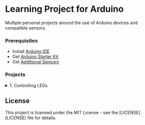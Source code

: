# Learning Project for Arduino

Multiple personal projects around the use of Arduino devices and compatible sensors.

### Prerequisites

- Install [Arduino IDE](https://www.arduino.cc/)
- Get [Arduino Starter Kit](https://www.sgbotic.com/index.php?dispatch=products.view&product_id=1429)
- Get [Additional Sensors](https://www.dx.com/p/arduno-37-in-1-sensor-module-kit-black-2016490.html)

### Projects

<details>
<summary>1. Controlling LEDs</summary>
<p>
  <a href="https://github.com/nayfusaurus/arduino-learning-project/tree/master/1.%20Controlling_LEDs">Project Link</a>
  <img src="https://github.com/nayfusaurus/arduino-learning-project/blob/master/1.%20Controlling_LEDs/Controlling_LEDs_Demo.gif" alt="Demo of Controlling LEDs"> 
</p>
</details>

## License

This project is licensed under the MIT License - see the [LICENSE] (LICENSE) file for details.
